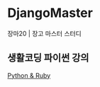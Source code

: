 # DjangoMaster
장마20 | 장고 마스터 스터디   
## 생활코딩 파이썬 강의
[Python & Ruby](https://opentutorials.org/course/1750)

